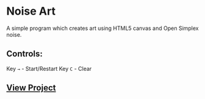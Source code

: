 # Noise Art

A simple program which creates art using HTML5 canvas and Open Simplex noise.

## Controls:

Key `→` - Start/Restart
Key `C` - Clear

## [View Project](https://kurtisbrandon/github.com/noise-art)
